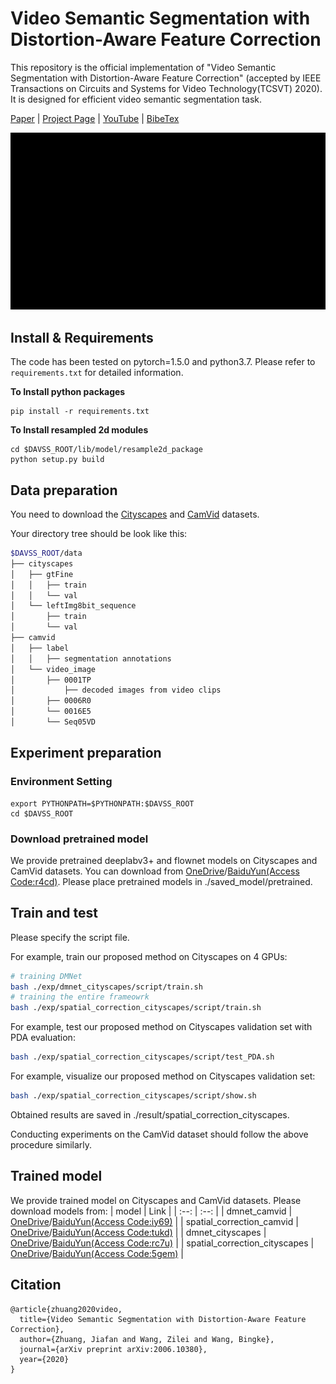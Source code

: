 # Video Semantic Segmentation with Distortion-Aware Feature Correction
This repository is the official implementation of "Video Semantic Segmentation with Distortion-Aware Feature Correction" (accepted by IEEE Transactions on Circuits and Systems for Video Technology(TCSVT) 2020). It is designed for efficient video semantic segmentation task.

[Paper](https://arxiv.org/abs/2006.10380) | [Project Page](https://jfzhuang.github.io/DAVSS.github.io/) | [YouTube]() | [BibeTex](#citation)

<img src="./gif/demo.gif" width="860"/>

## Install & Requirements
The code has been tested on pytorch=1.5.0 and python3.7. Please refer to `requirements.txt` for detailed information.

**To Install python packages**
```
pip install -r requirements.txt
```

**To Install resampled 2d modules**
```
cd $DAVSS_ROOT/lib/model/resample2d_package
python setup.py build
```

## Data preparation
You need to download the [Cityscapes](https://www.cityscapes-dataset.com/) and [CamVid](http://mi.eng.cam.ac.uk/research/projects/VideoRec/CamVid//) datasets.

Your directory tree should be look like this:
````bash
$DAVSS_ROOT/data
├── cityscapes
│   ├── gtFine
│   │   ├── train
│   │   └── val
│   └── leftImg8bit_sequence
│       ├── train
│       └── val
├── camvid
│   ├── label
│   │   ├── segmentation annotations
│   └── video_image
│       ├── 0001TP
│           ├── decoded images from video clips
│       ├── 0006R0
│       └── 0016E5
│       └── Seq05VD
````

## Experiment preparation
### Environment Setting
```
export PYTHONPATH=$PYTHONPATH:$DAVSS_ROOT
cd $DAVSS_ROOT
```

### Download pretrained model
We provide pretrained deeplabv3+ and flownet models on Cityscapes and CamVid datasets. You can download from [OneDrive](https://www.dropbox.com/sh/4eqce1lj75ks76v/AACjw8e5yVpeLEf1CDs4SsXea?dl=0)/[BaiduYun(Access Code:r4cd)](https://pan.baidu.com/s/1R2dfkFd_1KumrVpVY2_2iw). Please place pretrained models in ./saved_model/pretrained.

## Train and test
Please specify the script file.

For example, train our proposed method on Cityscapes on 4 GPUs:
````bash
# training DMNet
bash ./exp/dmnet_cityscapes/script/train.sh
# training the entire frameowrk
bash ./exp/spatial_correction_cityscapes/script/train.sh
````

For example, test our proposed method on Cityscapes validation set with PDA evaluation:
````bash
bash ./exp/spatial_correction_cityscapes/script/test_PDA.sh
````

For example, visualize our proposed method on Cityscapes validation set:
````bash
bash ./exp/spatial_correction_cityscapes/script/show.sh
````
Obtained results are saved in ./result/spatial_correction_cityscapes.

Conducting experiments on the CamVid dataset should follow the above procedure similarly.

## Trained model
We provide trained model on Cityscapes and CamVid datasets. Please download models from:
| model | Link |
| :--: | :--: |
| dmnet_camvid | [OneDrive](https://www.dropbox.com/sh/ahrybyqrhhtgo68/AAATwdQUYum-M7Pwp67vrr2ua?dl=0)/[BaiduYun(Access Code:iy69)](https://pan.baidu.com/s/1-hdhe-CPf3sMPWVFzlUebQ) |
| spatial_correction_camvid | [OneDrive](https://www.dropbox.com/sh/sb7s8t3epp68pxm/AADm7xsXywEDxb_kjKUHQ5AUa?dl=0)/[BaiduYun(Access Code:tukd)](https://pan.baidu.com/s/1AL_nZUEQ1p9-fJqz_0yOpg) |
| dmnet_cityscapes | [OneDrive](https://www.dropbox.com/sh/25v31t5s4tzk804/AAC9TExLemqrRfh7B-1HyqG_a?dl=0)/[BaiduYun(Access Code:rc7u)](https://pan.baidu.com/s/1rQPlL3v4-tS6ECBmslMP7g) |
| spatial_correction_cityscapes | [OneDrive](https://www.dropbox.com/sh/9f27itrt2op9zri/AADAgS7IEJGbZAkXseik7FMQa?dl=0)/[BaiduYun(Access Code:5gem)](https://pan.baidu.com/s/1JRH-3Kz893OlcjOnS_ZXTQ) |

## Citation
```
@article{zhuang2020video,
  title={Video Semantic Segmentation with Distortion-Aware Feature Correction},
  author={Zhuang, Jiafan and Wang, Zilei and Wang, Bingke},
  journal={arXiv preprint arXiv:2006.10380},
  year={2020}
}
```
